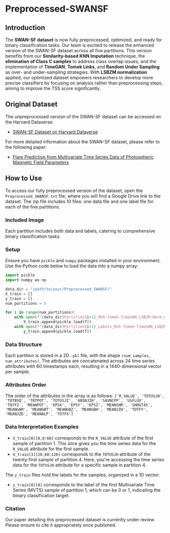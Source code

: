 
# Preprocessed-SWANSF

## Introduction
The **SWAN-SF dataset** is now fully preprocessed, optimized, and ready for binary classification tasks. Our team is excited to release the enhanced version of the SWAN-SF dataset across all five partitions. This version benefits from our **Similarity-based KNN Imputation** technique, the **elimination of Class C samples** to address class overlap issues, and the implementation of **TimeGAN**, **Tomek Links**, and **Random Under Sampling** as over- and under-sampling strategies. With **LSBZM normalization** applied, our optimized dataset empowers researchers to develop more precise classifiers by focusing on analysis rather than preprocessing steps, aiming to improve the TSS score significantly.

## Original Dataset
The unpreprocessed version of the SWAN-SF dataset can be accessed on the Harvard Dataverse:
- [SWAN-SF Dataset on Harvard Dataverse](https://dataverse.harvard.edu/dataset.xhtml?persistentId=doi:10.7910/DVN/EBCFKM)

For more detailed information about the SWAN-SF dataset, please refer to the following paper:
- [Flare Prediction from Multivariate Time Series Data of Photospheric Magnetic Field Parameters](https://www.nature.com/articles/s41597-020-0548-x)

## How to Use
To access our fully preprocessed version of the dataset, open the `Preprocessed_SWANSF.txt` file, where you will find a Google Drive link to the dataset. The zip file includes 10 files: one data file and one label file for each of the five partitions.

### Included Image
Each partition includes both data and labels, catering to comprehensive binary classification tasks.

### Setup
Ensure you have `pickle` and `numpy` packages installed in your environment. Use the Python code below to load the data into a numpy array:

```python
import pickle
import numpy as np

data_dir = "/path/to/your/Preprocessed_SWANSF/"
X_train = []
y_train = []
num_partitions = 5

for i in range(num_partitions):
    with open(f"{data_dir}Partition{i+1}_RUS-Tomek-TimeGAN_LSBZM-Norm_WithoutC_KnnImputation.pkl", 'rb') as f:
        X_train.append(pickle.load(f))
    with open(f"{data_dir}Partition{i+1}_Labels_RUS-Tomek-TimeGAN_LSBZM-Norm_WithoutC_KnnImputation.pkl", 'rb') as f:
        y_train.append(pickle.load(f))
```

### Data Structure
Each partition is stored in a 2D `.pkl` file, with the shape `(num_samples, num_attributes)`. The attributes are concatenated across 24 time series attributes with 60 timestamps each, resulting in a 1440-dimensional vector per sample.

### Attributes Order
The order of the attributes in the array is as follows:
`['R_VALUE', 'TOTUSJH', 'TOTBSQ', 'TOTPOT', 'TOTUSJZ', 'ABSNJZH', 'SAVNCPP', 'USFLUX', 'TOTFZ', 'MEANPOT', 'EPSX', 'EPSY', 'EPSZ', 'MEANSHR', 'SHRGT45', 'MEANGAM', 'MEANGBT', 'MEANGBZ', 'MEANGBH', 'MEANJZH', 'TOTFY', 'MEANJZD', 'MEANALP', 'TOTFX']`

### Data Interpretation Examples
- `X_train[0][0,0:60]` corresponds to the `R_VALUE` attribute of the first sample of partition 1. This slice gives you the time series data for the `R_VALUE` attribute for the first sample.
- `X_train[3][20,60:120]` corresponds to the `TOTUSJH` attribute of the twenty-first sample of partition 4. Here, you're accessing the time series data for the `TOTUSJH` attribute for a specific sample in partition 4.

The `y_train` files hold the labels for the samples, organized in a 1D vector:
- `y_train[0][0]` corresponds to the label of the first Multivariate Time Series (MVTS) sample of partition 1, which can be 0 or 1, indicating the binary classification target.

### Citation
Our paper detailing this preprocessed dataset is currently under review. Please ensure to cite it appropriately once published.
